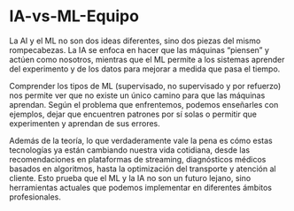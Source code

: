 # IA-vs-ML-Equipo
La AI y el ML no son dos ideas diferentes, sino dos piezas del mismo rompecabezas. La IA  se enfoca en hacer que las máquinas “piensen” y actúen como nosotros,  mientras que el ML permite a los sistemas aprender del experimento y de los datos para mejorar a medida que pasa el tiempo.

Comprender los tipos de ML (supervisado, no supervisado y por refuerzo) nos permite ver que no existe un único camino para que las máquinas aprendan. Según el problema que enfrentemos, podemos enseñarles con ejemplos, dejar que encuentren patrones por sí solas o permitir que experimenten y aprendan de sus errores.

Además de la teoría, lo que verdaderamente vale la pena es cómo estas tecnologías ya están cambiando nuestra vida cotidiana, desde las recomendaciones en plataformas de streaming, diagnósticos médicos basados en algoritmos, hasta la optimización del transporte y atención al cliente. Esto prueba que el ML y la IA no son un futuro lejano, sino herramientas actuales que podemos implementar en diferentes ámbitos profesionales.
